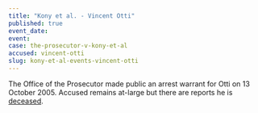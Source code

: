 ```yaml
---
title: "Kony et al. - Vincent Otti"
published: true
event_date:
event:
case: the-prosecutor-v-kony-et-al
accused: vincent-otti
slug: kony-et-al-events-vincent-otti
---
```


The Office of the Prosecutor made public an arrest warrant for Otti on 13 October 2005. Accused remains at-large but there are reports he is [deceased](http://www.haguejusticeportal.net/index.php?id=8194).


